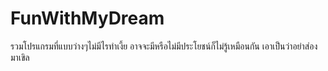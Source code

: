 # FunWithMyDream

รวมโปรแกรมที่แบบว่างๆไม่มีไรทำเงี้ย อาจจะมีหรือไม่มีประโยชน์ก็ไม่รู้เหมือนกัน เอาเป็นว่าอย่าส่องมาเขิล
